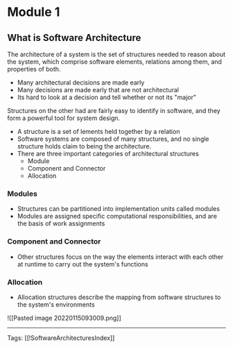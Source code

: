 # Module 1

## What is Software Architecture
The architecture of a system is the set of structures needed to reason about the system, which comprise software elements, relations among them, and properties of both.

- Many architectural decisions are made early
- Many decisions are made early that are not architectural
- Its hard to look at a decision and tell whether or not its "major"

Structures on the other had are fairly easy to identify in software, and they form a powerful tool for system design.

- A structure is a set of lements held together by a relation
- Software systems are composed of many structures, and no single structure holds claim to being the architecture.
- There are three important categories of architectural structures
	- Module
	- Component and Connector
	- Allocation

### Modules
- Structures can be partitioned into implementation units called modules
- Modules are assigned specific computational responsibilities, and are the basis of work assignments

### Component and Connector
- Other structures focus on the way the elements interact with each other at runtime to carry out the system's functions

### Allocation
- Allocation structures describe the mapping from software structures to the system's environments


![[Pasted image 20220115093009.png]]



---
Tags: [[!SoftwareArchitecturesIndex]]